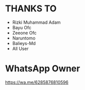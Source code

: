 # THANKS TO 
- Rizki Muhammad Adam
- Bayu Ofc
- Zeeone Ofc 
- Naruntomo 
- Balieys-Md
- All User 
# WhatsApp Owner
https://wa.me/6285876810596
